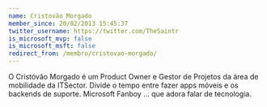 ```yaml
---
name: Cristovão Morgado
member_since: 20/02/2013 15:45:37
twitter_username: https://twitter.com/TheSaintr
is_microsoft_mvp: false
is_microsoft_msft: false
redirect_from: /membro/cristovao-morgado/
---
```

O Cristóvão Morgado é um Product Owner e Gestor de Projetos da área de mobilidade da ITSector.&#160;Divide o tempo entre fazer apps móveis e os backends de suporte.&#160;Microsoft Fanboy ... que adora falar de tecnologia.